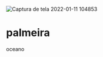 ![Captura de tela 2022-01-11 104853](https://user-images.githubusercontent.com/81639067/161617021-b56e3ff3-eca5-426c-99f2-34081835cc74.png)
# palmeira
oceano
